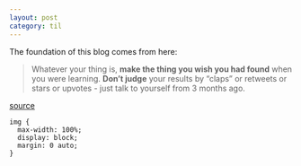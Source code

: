 ```yaml
---
layout: post
category: til
---
```

The foundation of this blog comes from here:

> Whatever your thing is, **make the thing you wish you had found** when you were learning. **Don’t judge** your results by “claps” or retweets or stars or upvotes - just talk to yourself from 3 months ago.

[source](https://www.swyx.io/learn-in-public/)

    img {
      max-width: 100%;
      display: block;
      margin: 0 auto;
    }